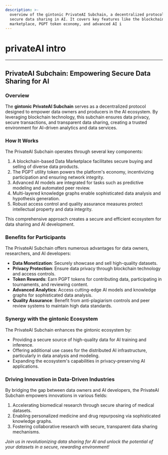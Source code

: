```yaml
---
description: >-
  overview of the gintonic PrivateAI Subchain, a decentralized protocol for
  secure data sharing in AI. It covers key features like the blockchain-based
  marketplace, PGPT token economy, and advanced AI i
---
```


# privateAI intro

***

## PrivateAI Subchain: Empowering Secure Data Sharing for AI

### Overview

The **gintonic PrivateAI Subchain** serves as a decentralized protocol designed to empower data owners and producers in the AI ecosystem. By leveraging blockchain technology, this subchain ensures data privacy, secure transactions, and transparent data sharing, creating a trusted environment for AI-driven analytics and data services.

### How It Works

The PrivateAI Subchain operates through several key components:

1. A blockchain-based Data Marketplace facilitates secure buying and selling of diverse data products.
2. The PGPT utility token powers the platform's economy, incentivizing participation and ensuring network integrity.
3. Advanced AI models are integrated for tasks such as predictive modeling and automated peer review.
4. Multi-layered knowledge graphs enable sophisticated data analysis and hypothesis generation.
5. Robust access control and quality assurance measures protect intellectual property and data integrity.

This comprehensive approach creates a secure and efficient ecosystem for data sharing and AI development.

### Benefits for Participants

The PrivateAI Subchain offers numerous advantages for data owners, researchers, and AI developers:

* **Data Monetization**: Securely showcase and sell high-quality datasets.
* **Privacy Protection**: Ensure data privacy through blockchain technology and access controls.
* **Token Rewards**: Earn PGPT tokens for contributing data, participating in tournaments, and reviewing content.
* **Advanced Analytics**: Access cutting-edge AI models and knowledge graphs for sophisticated data analysis.
* **Quality Assurance**: Benefit from anti-plagiarism controls and peer review systems to maintain high data standards.

### Synergy with the gintonic Ecosystem

The PrivateAI Subchain enhances the gintonic ecosystem by:

* Providing a secure source of high-quality data for AI training and inference.
* Offering additional use cases for the distributed AI infrastructure, particularly in data analysis and modeling.
* Expanding the ecosystem's capabilities in privacy-preserving AI applications.

### Driving Innovation in Data-Driven Industries

By bridging the gap between data owners and AI developers, the PrivateAI Subchain empowers innovations in various fields:

1. Accelerating biomedical research through secure sharing of medical datasets.
2. Enabling personalized medicine and drug repurposing via sophisticated knowledge graphs.
3. Fostering collaborative research with secure, transparent data sharing mechanisms.

_Join us in revolutionizing data sharing for AI and unlock the potential of your datasets in a secure, rewarding environment!_
